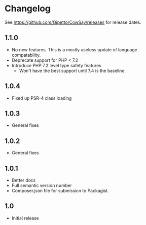 # Changelog

See https://github.com/Gipetto/CowSay/releases for release dates.

## 1.1.0
- No new features. This is a mostly useless update of language compatability.
- Deprecate support for PHP < 7.2
- Introduce PHP 7.2 level type safety features
    - Won't have the best support until 7.4 is the baseline

## 1.0.4
- Fixed up PSR-4 class loading

## 1.0.3
- General fixes

## 1.0.2
- General fixes

## 1.0.1
- Better docs
- Full semantic version number
- Composer.json file for submission to Packagist.

## 1.0
- Initial release
